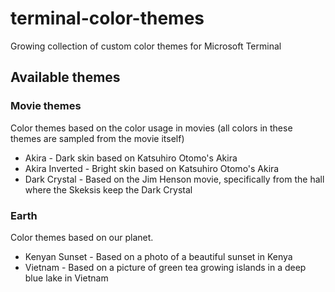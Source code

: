 # terminal-color-themes
Growing collection of custom color themes for Microsoft Terminal

## Available themes

### Movie themes
Color themes based on the color usage in movies (all colors in these themes are sampled from the movie itself)

* Akira - Dark skin based on Katsuhiro Otomo's Akira
* Akira Inverted - Bright skin based  on Katsuhiro Otomo's Akira
* Dark Crystal - Based on the Jim Henson movie, specifically from the hall where the Skeksis keep the Dark Crystal 

### Earth
Color themes based on our planet.

* Kenyan Sunset - Based on a photo of a beautiful sunset in Kenya
* Vietnam - Based on a picture of green tea growing islands in a deep blue lake in Vietnam 
